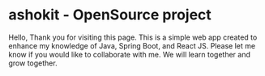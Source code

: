 # ashokit - OpenSource project
Hello, 
Thank you for visiting this page. This is a simple web app created to enhance my knowledge of Java, Spring Boot, and React JS.
Please let me know if you would like to collaborate with me. We will learn together and grow together.
